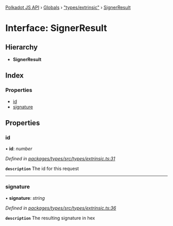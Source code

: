 [Polkadot JS API](../README.md) › [Globals](../globals.md) › ["types/extrinsic"](../modules/_types_extrinsic_.md) › [SignerResult](_types_extrinsic_.signerresult.md)

# Interface: SignerResult

## Hierarchy

* **SignerResult**

## Index

### Properties

* [id](_types_extrinsic_.signerresult.md#id)
* [signature](_types_extrinsic_.signerresult.md#signature)

## Properties

###  id

• **id**: *number*

*Defined in [packages/types/src/types/extrinsic.ts:31](https://github.com/polkadot-js/api/blob/44cdf49b2c/packages/types/src/types/extrinsic.ts#L31)*

**`description`** The id for this request

___

###  signature

• **signature**: *string*

*Defined in [packages/types/src/types/extrinsic.ts:36](https://github.com/polkadot-js/api/blob/44cdf49b2c/packages/types/src/types/extrinsic.ts#L36)*

**`description`** The resulting signature in hex
